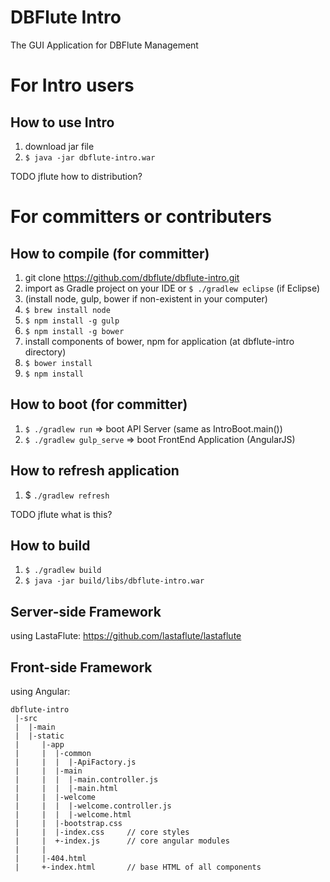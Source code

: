 DBFlute Intro
=======================
The GUI Application for DBFlute Management

# For Intro users
## How to use Intro
1. download jar file
2. `$ java -jar dbflute-intro.war`

TODO jflute how to distribution?

# For committers or contributers
## How to compile (for committer)

1. git clone https://github.com/dbflute/dbflute-intro.git
2. import as Gradle project on your IDE or `$ ./gradlew eclipse` (if Eclipse)
3. (install node, gulp, bower if non-existent in your computer)
 1. `$ brew install node`
 2. `$ npm install -g gulp`
 3. `$ npm install -g bower`
4. install components of bower, npm for application (at dbflute-intro directory)
 1. `$ bower install`
 2. `$ npm install`

## How to boot (for committer)
1. `$ ./gradlew run` => boot API Server (same as IntroBoot.main())
2. `$ ./gradlew gulp_serve` => boot FrontEnd Application (AngularJS)

## How to refresh application
1. $ `./gradlew refresh`

TODO jflute what is this?

## How to build
1. `$ ./gradlew build`
2. `$ java -jar build/libs/dbflute-intro.war`

## Server-side Framework

using LastaFlute:
https://github.com/lastaflute/lastaflute

## Front-side Framework

using Angular:
```
dbflute-intro
 |-src
 |  |-main
 |  |-static
 |     |-app
 |     |  |-common
 |     |  |  |-ApiFactory.js
 |     |  |-main
 |     |  |  |-main.controller.js
 |     |  |  |-main.html
 |     |  |-welcome
 |     |  |  |-welcome.controller.js
 |     |  |  |-welcome.html
 |     |  |-bootstrap.css
 |     |  |-index.css     // core styles
 |     |  +-index.js      // core angular modules
 |     |
 |     |-404.html
 |     +-index.html       // base HTML of all components
```